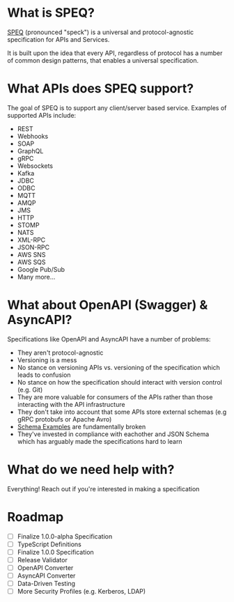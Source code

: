 # What is SPEQ?
[SPEQ](https://speq.dev) (pronounced "speck") is a universal and protocol-agnostic specification for APIs and Services.

It is built upon the idea that every API, regardless of protocol has a number of common design patterns, that enables a universal specification.

# What APIs does SPEQ support?
The goal of SPEQ is to support any client/server based service. Examples of supported APIs include:

- REST
- Webhooks
- SOAP
- GraphQL
- gRPC
- Websockets
- Kafka
- JDBC
- ODBC
- MQTT
- AMQP
- JMS
- HTTP
- STOMP
- NATS
- XML-RPC
- JSON-RPC
- AWS SNS
- AWS SQS
- Google Pub/Sub
- Many more...

# What about OpenAPI (Swagger) & AsyncAPI?
Specifications like OpenAPI and AsyncAPI have a number of problems:
- They aren't protocol-agnostic
- Versioning is a mess
 - No stance on versioning APIs vs. versioning of the specification which leads to confusion
 - No stance on how the specification should interact with version control (e.g. Git)
- They are more valuable for consumers of the APIs rather than those interacting with the API infrastructure
- They don't take into account that some APIs store external schemas (e.g gRPC protobufs or Apache Avro)
- [Schema Examples](https://phil.tech/2020/openapi-examples/) are fundamentally broken
- They've invested in compliance with eachother and JSON Schema which has arguably made the specifications hard to learn

# What do we need help with?
Everything! Reach out if you're interested in making a specification

# Roadmap
- [ ] Finalize 1.0.0-alpha Specification
- [ ] TypeScript Definitions
- [ ] Finalize 1.0.0 Specification
- [ ] Release Validator
- [ ] OpenAPI Converter
- [ ] AsyncAPI Converter
- [ ] Data-Driven Testing
- [ ] More Security Profiles (e.g. Kerberos, LDAP)
